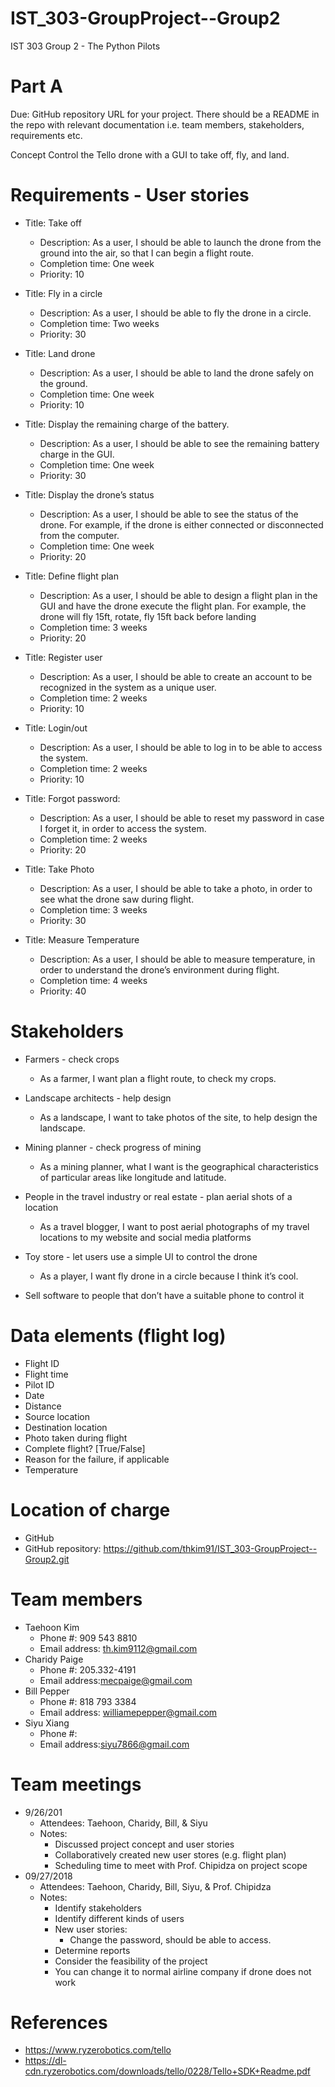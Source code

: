# IST_303-GroupProject--Group2
IST 303
Group 2 - The Python Pilots

# Part A

Due: GitHub repository URL for your project. There should be a README in the repo with relevant documentation i.e. team members, stakeholders, requirements etc. 

Concept
Control the Tello drone with a GUI to take off, fly, and land.

# Requirements - User stories
* Title: Take off
  * Description: As a user, I should be able to launch the drone from the ground into the air, so that I can begin a flight route.
  * Completion time: One week
  * Priority: 10

* Title: Fly in a circle
  * Description: As a user, I should be able to fly the drone in a circle.
  * Completion time: Two weeks
  * Priority: 30

* Title: Land drone
  * Description: As a user, I should be able to land the drone safely on the ground.
  * Completion time: One week
  * Priority: 10

* Title: Display the remaining charge of the battery.
  * Description: As a user, I should be able to see the remaining battery charge in the GUI.
  * Completion time: One week
  * Priority: 30

* Title: Display the drone’s status
  * Description: As a user, I should be able to see the status of the drone. For example, if the drone is either connected or disconnected from the computer.
  * Completion time: One week
  * Priority: 20

* Title: Define flight plan
  * Description: As a user, I should be able to design a flight plan in the GUI and have the drone execute the flight plan. For example, the drone will fly 15ft, rotate, fly 15ft back before landing
  * Completion time: 3 weeks
  * Priority: 20

* Title: Register user
  * Description: As a user, I should be able to create an account to be recognized in the system as a unique user.
  * Completion time: 2 weeks
  * Priority: 10

* Title: Login/out
  * Description: As a user, I should be able to log in to be able to access the system.
  * Completion time: 2 weeks
  * Priority: 10

* Title: Forgot password:
  * Description: As a user, I should be able to reset my password in case I forget it, in order to access the system.
  * Completion time: 2 weeks
  * Priority: 20

* Title: Take Photo
  * Description: As a user, I should be able to take a photo, in order to see what the drone saw during flight.
  * Completion time: 3 weeks
  * Priority: 30

* Title: Measure Temperature
  * Description: As a user, I should be able to measure temperature, in order to understand the drone’s environment during flight.
  * Completion time: 4 weeks
  * Priority: 40

# Stakeholders
* Farmers - check crops
  * As a farmer, I want plan a flight route, to check my crops.

* Landscape architects - help design
  * As a landscape, I want to take photos of the site, to help design the landscape.

* Mining planner - check progress of mining
  * As a mining planner, what I want is the geographical characteristics of particular areas like longitude and latitude.

* People in the travel industry or real estate - plan aerial shots of a location
  * As a travel blogger, I want to post aerial photographs of my travel locations to my website and social media platforms

* Toy store - let users use a simple UI to control the drone
  * As a player, I want fly drone in a circle because I think it’s cool.
* Sell software to people that don’t have a suitable phone to control it

# Data elements (flight log)
* Flight ID
* Flight time
* Pilot ID
* Date
* Distance
* Source location
* Destination location
* Photo taken during flight
* Complete flight? [True/False]
* Reason for the failure, if applicable
* Temperature

# Location of charge
* GitHub
* GitHub repository: https://github.com/thkim91/IST_303-GroupProject--Group2.git

# Team members
* Taehoon Kim
  * Phone #: 909 543 8810
  * Email address: th.kim9112@gmail.com
* Charidy Paige
  * Phone #: 205.332-4191
  * Email address:mecpaige@gmail.com
* Bill Pepper
  * Phone #: 818 793 3384
  * Email address: williamepepper@gmail.com
* Siyu Xiang
  * Phone #:
  * Email address:siyu7866@gmail.com

# Team meetings
* 9/26/201
  * Attendees: Taehoon, Charidy, Bill, & Siyu
  * Notes:
    * Discussed project concept and user stories
    * Collaboratively created new user stores (e.g. flight plan)
    * Scheduling time to meet with Prof. Chipidza on project scope
* 09/27/2018
  * Attendees: Taehoon, Charidy, Bill, Siyu, & Prof. Chipidza
  * Notes:
    * Identify stakeholders
    * Identify different kinds of users
    * New user stories:
      * Change the password, should be able to access.
    * Determine reports
    * Consider the feasibility of the project
    * You can change it to normal airline company if drone does not work

# References
* https://www.ryzerobotics.com/tello
* https://dl-cdn.ryzerobotics.com/downloads/tello/0228/Tello+SDK+Readme.pdf
